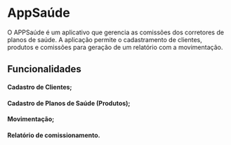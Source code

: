 # AppSaúde

O APPSaúde é um aplicativo que gerencia as comissões dos corretores de planos de saúde.
A aplicação permite o cadastramento de clientes, produtos e comissões para geração de um relatório com a movimentação.

## Funcionalidades

#### Cadastro de Clientes;
#### Cadastro de Planos de Saúde (Produtos);
#### Movimentação;
#### Relatório de comissionamento.
